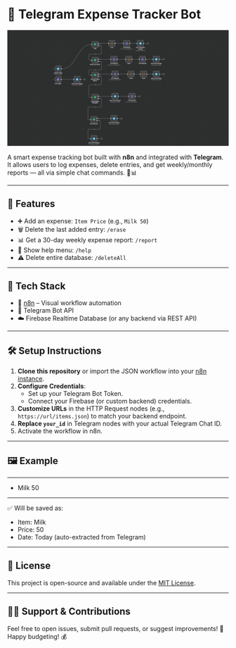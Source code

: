 # 💸 Telegram Expense Tracker Bot
![Expense Tracker Demo](/assets/n8n_demo.png)


A smart expense tracking bot built with **n8n** and integrated with **Telegram**. It allows users to log expenses, delete entries, and get weekly/monthly reports — all via simple chat commands. 💬📊

---

## 🚀 Features

- ➕ Add an expense: `Item Price` (e.g., `Milk 50`)
- 🗑️ Delete the last added entry: `/erase`
- 📊 Get a 30-day weekly expense report: `/report`
- 🧾 Show help menu: `/help`
- ⚠️ Delete entire database: `/deleteAll`

---

## 🔧 Tech Stack

- 🧠 [n8n](https://n8n.io/) – Visual workflow automation
- 📡 Telegram Bot API
- ☁️ Firebase Realtime Database (or any backend via REST API)

---

## 🛠️ Setup Instructions

1. **Clone this repository** or import the JSON workflow into your [n8n instance](https://docs.n8n.io/hosting/overview/).
2. **Configure Credentials**:
   - Set up your Telegram Bot Token.
   - Connect your Firebase (or custom backend) credentials.
3. **Customize URLs** in the HTTP Request nodes (e.g., `https://url/items.json`) to match your backend endpoint.
4. **Replace `your_id`** in Telegram nodes with your actual Telegram Chat ID.
5. Activate the workflow in n8n.

---
## 🖼️ Example
---
- Milk 50
---
✅ Will be saved as:

- Item: Milk  
- Price: 50  
- Date: Today (auto-extracted from Telegram)

---

## 📎 License

This project is open-source and available under the [MIT License](LICENSE).

---

## 🙋‍♂️ Support & Contributions

Feel free to open issues, submit pull requests, or suggest improvements! 🤝  
Happy budgeting! 💰



